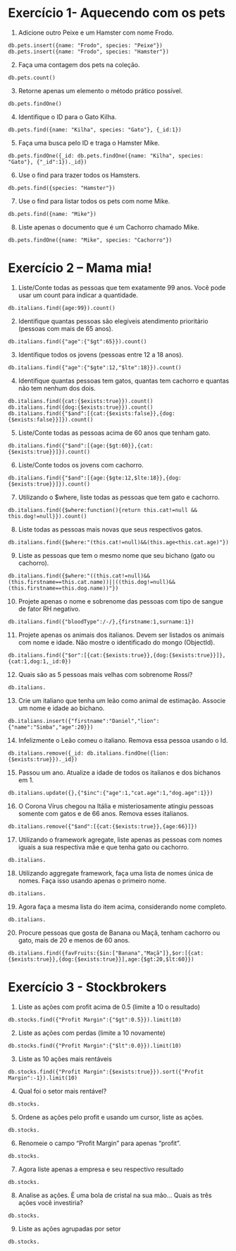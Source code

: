 # Exercício 1- Aquecendo com os pets 

1. Adicione outro Peixe e um Hamster com nome Frodo.<br>
```
db.pets.insert({name: "Frodo", species: "Peixe"}) 
db.pets.insert({name: "Frodo", species: "Hamster"}) 
```
2. Faça uma contagem dos pets na coleção.<br>
```
db.pets.count()
```
3. Retorne apenas um elemento o método prático possível.<br>
```
db.pets.findOne()
```
4. Identifique o ID para o Gato Kilha.<br>
```
db.pets.find({name: "Kilha", species: "Gato"}, {_id:1})
```
5. Faça uma busca pelo ID e traga o Hamster Mike.<br>
```
db.pets.findOne({_id: db.pets.findOne({name: "Kilha", species: "Gato"}, {"_id":1})._id})
```
6. Use o find para trazer todos os Hamsters.<br>
```
db.pets.find({species: "Hamster"})
```
7. Use o find para listar todos os pets com nome Mike.<br>
```
db.pets.find({name: "Mike"})
```
8. Liste apenas o documento que é um Cachorro chamado Mike.<br>
```
db.pets.findOne({name: "Mike", species: "Cachorro"})
```

# Exercício 2 – Mama mia!

1. Liste/Conte todas as pessoas que tem exatamente 99 anos. Você pode usar um count para indicar a quantidade.
```
db.italians.find({age:99}).count()
```
2. Identifique quantas pessoas são elegíveis atendimento prioritário (pessoas com mais de 65 anos).
```
db.italians.find({"age":{"$gt":65}}).count()
```
3. Identifique todos os jovens (pessoas entre 12 a 18 anos).
```
db.italians.find({"age":{"$gte":12,"$lte":18}}).count()
```
4. Identifique quantas pessoas tem gatos, quantas tem cachorro e quantas não tem nenhum dos dois.
```
db.italians.find({cat:{$exists:true}}).count()
db.italians.find({dog:{$exists:true}}).count()
db.italians.find({"$and":[{cat:{$exists:false}},{dog:{$exists:false}}]}).count()
```
5. Liste/Conte todas as pessoas acima de 60 anos que tenham gato.
```
db.italians.find({"$and":[{age:{$gt:60}},{cat:{$exists:true}}]}).count()
```
6. Liste/Conte todos os jovens com cachorro.
```
db.italians.find({"$and":[{age:{$gte:12,$lte:18}},{dog:{$exists:true}}]}).count()
```
7. Utilizando o $where, liste todas as pessoas que tem gato e cachorro.
```
db.italians.find({$where:function(){return this.cat!=null && this.dog!=null}}).count()
```
8. Liste todas as pessoas mais novas que seus respectivos gatos.
```
db.italians.find({$where:"(this.cat!=null)&&(this.age<this.cat.age)"})
```
9. Liste as pessoas que tem o mesmo nome que seu bichano (gato ou cachorro).
```
db.italians.find({$where:"((this.cat!=null)&&(this.firstname==this.cat.name))||((this.dog!=null)&&(this.firstname==this.dog.name))"})
```
10. Projete apenas o nome e sobrenome das pessoas com tipo de sangue de fator RH negativo.
```
db.italians.find({"bloodType":/-/},{firstname:1,surname:1})
```
11. Projete apenas os animais dos italianos. Devem ser listados os animais com nome e idade. Não mostre o identificado do mongo (ObjectId).
```
db.italians.find({"$or":[{cat:{$exists:true}},{dog:{$exists:true}}]},{cat:1,dog:1,_id:0})
```
12. Quais são as 5 pessoas mais velhas com sobrenome Rossi?
```
db.italians.
```
13. Crie um italiano que tenha um leão como animal de estimação. Associe um nome e idade ao bichano.
```
db.italians.insert({"firstname":"Daniel","lion":{"name":"Simba","age":20}})
```
14. Infelizmente o Leão comeu o italiano. Remova essa pessoa usando o Id.
```
db.italians.remove({_id: db.italians.findOne({lion:{$exists:true}})._id})
```
15. Passou um ano. Atualize a idade de todos os italianos e dos bichanos em 1.
```
db.italians.update({},{"$inc":{"age":1,"cat.age":1,"dog.age":1}})
```
16. O Corona Vírus chegou na Itália e misteriosamente atingiu pessoas somente com gatos e de 66 anos. Remova esses italianos.
```
db.italians.remove({"$and":[{cat:{$exists:true}},{age:66}]})
```
17. Utilizando o framework agregate, liste apenas as pessoas com nomes iguais a sua respectiva mãe e que tenha gato ou cachorro.
```
db.italians.
```
18. Utilizando aggregate framework, faça uma lista de nomes única de nomes. Faça isso usando apenas o primeiro nome.
```
db.italians.
```
19. Agora faça a mesma lista do item acima, considerando nome completo.
```
db.italians.
```
20. Procure pessoas que gosta de Banana ou Maçã, tenham cachorro ou gato, mais de 20 e menos de 60 anos.
```
db.italians.find({favFruits:{$in:["Banana","Maçã"]},$or:[{cat:{$exists:true}},{dog:{$exists:true}}],age:{$gt:20,$lt:60}})
```

# Exercício 3 - Stockbrokers

1. Liste as ações com profit acima de 0.5 (limite a 10 o resultado)
```
db.stocks.find({"Profit Margin":{"$gt":0.5}}).limit(10)
```
2. Liste as ações com perdas (limite a 10 novamente)
```
db.stocks.find({"Profit Margin":{"$lt":0.0}}).limit(10)
```
3. Liste as 10 ações mais rentáveis
```
db.stocks.find({"Profit Margin":{$exists:true}}).sort({"Profit Margin":-1}).limit(10)
```
4. Qual foi o setor mais rentável?
```
db.stocks.
```
5. Ordene as ações pelo profit e usando um cursor, liste as ações.
```
db.stocks.
```
6. Renomeie o campo “Profit Margin” para apenas “profit”.
```
db.stocks.
```
7. Agora liste apenas a empresa e seu respectivo resultado
```
db.stocks.
```
8. Analise as ações. É uma bola de cristal na sua mão... Quais as três ações você investiria?
```
db.stocks.
```
9. Liste as ações agrupadas por setor
```
db.stocks.
```
